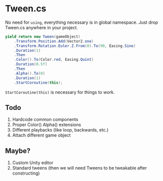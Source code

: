 # Tween.cs

No need for `using`, everything necessary is in global namespace. Just drop Tween.cs anywhere in your project.

```csharp
yield return new Tween(gameObject)
    .Transform.Position.Add(Vector2.one)
    .Transform.Rotation.Euler.Z.From(0).To(90, Easing.Sine)
    .Duration(1)
    .Then
    .Color().To(Color.red, Easing.Quint)
    .Duration(0.5f)
    .Then
    .Alpha().To(0)
    .Duration(1)
    .StartCoroutine(this);
```

`StartCoroutine(this)` is necessary for things to work.

## Todo

1. Hardcode common components
2. Proper Color() Alpha() extensions
3. Different playbacks (like loop, backwards, etc.)
4. Attach different game object

## Maybe?
1. Custom Unity editor
2. Standard tweens (then we will need Tweens to be tweakable after constructing)
